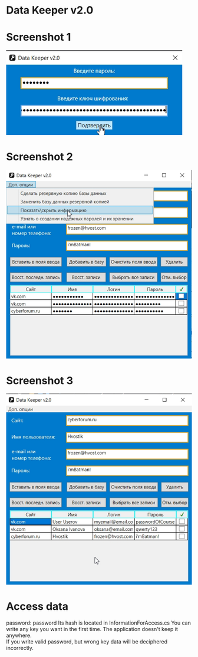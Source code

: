 # Data Keeper v2.0
# Screenshot 1
![alt text](Screenshots/1.jpg)
# Screenshot 2
![alt text](Screenshots/2.jpg)
# Screenshot 3
![alt text](Screenshots/3.jpg)
# Access data
password: password
Its hash is located in InformationForAccess.cs
You can write any key you want in the first time. The application doesn't keep it anywhere.  
If you write valid password, but wrong key data will be deciphered incorrectly.
